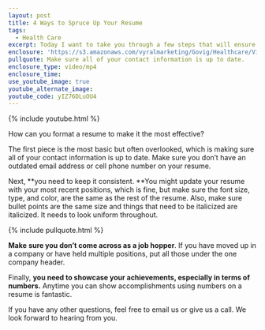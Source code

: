 ```yaml
---
layout: post
title: 4 Ways to Spruce Up Your Resume
tags:
  - Health Care
excerpt: Today I want to take you through a few steps that will ensure your resume is the most effective.
enclosure: 'https://s3.amazonaws.com/vyralmarketing/Govig/Healthcare/Videos/2017/4+Ways+to+Spruce+Up+Your+Resume.mp4'
pullquote: Make sure all of your contact information is up to date.
enclosure_type: video/mp4
enclosure_time:
use_youtube_image: true
youtube_alternate_image:
youtube_code: yIZ76DLuOU4
---
```



{% include youtube.html %}

How can you format a resume to make it the most effective?

The first piece is the most basic but often overlooked, which is making sure all of your contact information is up to date. Make sure you don’t have an outdated email address or cell phone number on your resume.&nbsp;

Next, **you need to keep it consistent.&nbsp;**You might update your resume with your most recent positions, which is fine, but make sure the font size, type, and color, are the same as the rest of the resume. Also, make sure bullet points are the same size and things that need to be italicized are italicized. It needs to look uniform throughout.&nbsp;

{% include pullquote.html %}

**Make** **sure you don’t come across as a job hopper**. If you have moved up in a company or have held multiple positions, put all those under the one company header.&nbsp;

Finally, **you need to showcase your achievements, especially in terms of numbers.** Anytime you can show accomplishments using numbers on a resume is fantastic.&nbsp;

If you have any other questions, feel free to email us or give us a call. We look forward to hearing from you.&nbsp;
<br>&nbsp;